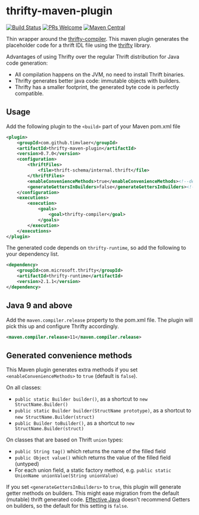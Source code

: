 # thrifty-maven-plugin

[![Build Status](https://www.travis-ci.org/timvlaer/thrifty-maven-plugin.svg?branch=master)](https://www.travis-ci.org/timvlaer/thrifty-maven-plugin)
[![PRs Welcome](https://img.shields.io/badge/PRs-welcome-brightgreen.svg?style=flat-square)](http://makeapullrequest.com)
[![Maven Central](https://maven-badges.herokuapp.com/maven-central/com.github.timvlaer/thrifty-maven-plugin/badge.svg)](https://maven-badges.herokuapp.com/maven-central/com.github.timvlaer/thrifty-maven-plugin)

Thin wrapper around the [thrifty-compiler](https://github.com/microsoft/thrifty/tree/master/thrifty-compiler).
This maven plugin generates the placeholder code for a thrift IDL file
using the [thrifty](https://github.com/microsoft/thrifty) library.

Advantages of using Thrifty over the regular Thrift distribution for Java code generation:
* All compilation happens on the JVM, no need to install Thrift binaries.
* Thrifty generates better java code: immutable objects with builders.
* Thrifty has a smaller footprint, the generated byte code is perfectly compatible.

## Usage

Add the following plugin to the `<build>` part of your Maven pom.xml file
```xml
<plugin>
    <groupId>com.github.timvlaer</groupId>
    <artifactId>thrifty-maven-plugin</artifactId>
    <version>0.7.0</version>
    <configuration>
        <thriftFiles>
            <file>thrift-schema/internal.thrift</file>
        </thriftFiles>
        <enableConvenienceMethods>true</enableConvenienceMethods><!--default is false-->
        <generateGettersInBuilders>false</generateGettersInBuilders><!--default is false-->
    </configuration>
    <executions>
        <execution>
            <goals>
                <goal>thrifty-compiler</goal>
            </goals>
        </execution>
    </executions>
</plugin>
```

The generated code depends on `thrifty-runtime`, so add the following to your dependency list. 
```xml
<dependency>
    <groupId>com.microsoft.thrifty</groupId>
    <artifactId>thrifty-runtime</artifactId>
    <version>2.1.1</version>
</dependency>
```

## Java 9 and above

Add the `maven.compiler.release` property to the pom.xml file. The plugin will pick this up and configure Thrifty accordingly. 
```xml
<maven.compiler.release>11</maven.compiler.release>
```

## Generated convenience methods
This Maven plugin generates extra methods if you set `<enableConvenienceMethods>` to `true` (default is `false`). 

On all classes:
* `public static Builder builder()`, as a shortcut to `new StructName.Builder()` 
* `public static Builder builder(StructName prototype)`, as a shortcut to `new StructName.Builder(struct)` 
* `public Builder toBuilder()`, as a shortcut to `new StructName.Builder(struct)` 

On classes that are based on Thrift `union` types:
* `public String tag()` which returns the name of the filled field
* `public Object value()` which returns the value of the filled field (untyped)
* For each union field, a static factory method, e.g. `public static UnionName unionValue(String unionValue)`

If you set `<generateGettersInBuilders>` to `true`, this plugin will generate getter methods on builders. 
This might ease migration from the default (mutable) thrift generated code. 
[Effective Java](https://www.goodreads.com/book/show/34927404-effective-java) doesn't recommend Getters on builders, 
so the default for this setting is `false`.